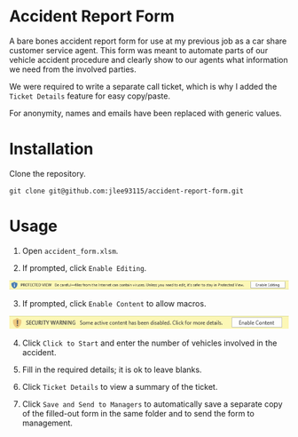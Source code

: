 # Accident Report Form

A bare bones accident report form for use at my previous job as a car share customer service agent. This form was meant to automate parts of our vehicle accident procedure and clearly show to our agents what information we need from the involved parties.

We were required to write a separate call ticket, which is why I added the `Ticket Details` feature for easy copy/paste.

For anonymity, names and emails have been replaced with generic values.

# Installation

Clone the repository.
```shell
git clone git@github.com:jlee93115/accident-report-form.git
```

# Usage

1. Open `accident_form.xlsm`.

2. If prompted, click `Enable Editing`.

![Enable Editing](./readme_images/enable_editing.png)

3. If prompted, click `Enable Content` to allow macros.

![Enable Content](./readme_images/enable_content.png)

4. Click `Click to Start` and enter the number of vehicles involved in the accident.

5. Fill in the required details; it is ok to leave blanks.

6. Click `Ticket Details` to view a summary of the ticket.

7. Click `Save and Send to Managers` to automatically save a separate copy of the filled-out form in the same folder and to send the form to management.

